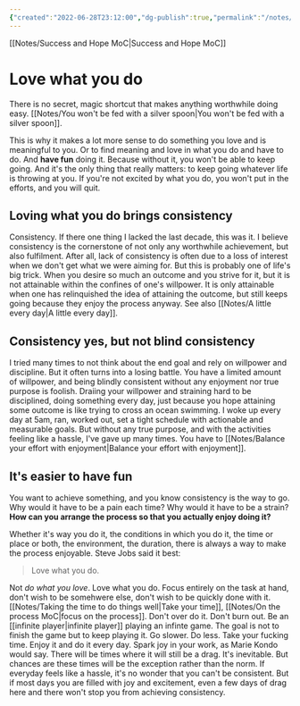 ```yaml
---
{"created":"2022-06-28T23:12:00","dg-publish":true,"permalink":"/notes/love-what-you-do/","dgPassFrontmatter":true,"updated":"2025-01-19T22:26:00.101+01:00"}
---
```


[[Notes/Success and Hope MoC\|Success and Hope MoC]]

# Love what you do 
There is no secret, magic shortcut that makes anything worthwhile doing easy.
[[Notes/You won't be fed with a silver spoon\|You won't be fed with a silver spoon]].

This is why it makes a lot more sense to do something you love and is meaningful to you. Or to find meaning and love in what you do and have to do. And **have fun** doing it. Because without it, you won't be able to keep going. And it's the only thing that really matters: to keep going whatever life is throwing at you. If you're not excited by what you do, you won't put in the efforts, and you will quit.

## Loving what you do brings consistency

Consistency. If there one thing I lacked the last decade, this was it. 
I believe consistency is the cornerstone of not only any worthwhile achievement, but also fulfilment. After all, lack of consistency is often due to a loss of interest when we don't get what we were aiming for. But this is probably one of life's big trick. When you desire so much an outcome and you strive for it, but it is not attainable within the confines of one's willpower. It is only attainable when one has relinquished the idea of attaining the outcome, but still keeps going because they enjoy the process anyway. 
See also [[Notes/A little every day\|A little every day]].

## Consistency yes, but not blind consistency
I tried many times to not think about the end goal and rely on willpower and discipline. But it often turns into a losing battle. You have a limited amount of willpower, and being blindly consistent without any enjoyment nor true purpose is foolish. 
Draiing your willpower and straining hard to be disciplined, doing something every day, just because you hope attaining some outcome is like trying to cross an ocean swimming. 
I woke up every day at 5am, ran, worked out, set a tight schedule with actionable and measurable goals. But without any true purpose, and with the activities feeling like a hassle, I've gave up many times. You have to [[Notes/Balance your effort with enjoyment\|Balance your effort with enjoyment]].
## It's easier to have fun
You want to achieve something, and you know consistency is the way to go. Why would it have to be a pain each time? Why would it have to be a strain? **How can you arrange the process so that you actually enjoy doing it?** 

Whether it's way you do it, the conditions in which you do it, the time or place or both, the environment, the duration, there is always a way to make the process enjoyable. Steve Jobs said it best:
> Love what you do.

Not *do what you love*. Love what you do. Focus entirely on the task at hand, don't wish to be somehwere else, don't wish to be quickly done with it. [[Notes/Taking the time to do things well\|Take your time]], [[Notes/On the process MoC\|focus on the process]]. 
Don't over do it. Don't burn out. Be an [[infinite player\|infinite player]] playing an infinte game. The goal is not to finish the game but to keep playing it. 
Go slower.
Do less.
Take your fucking time.
Enjoy it and do it every day. Spark joy in your work, as Marie Kondo would say. 
There will be times where it will still be a drag. It's inevitable. But chances are these times will be the exception rather than the norm. 
If everyday feels like a hassle, it's no wonder that you can't be consistent.
But if most days you are filled with joy and excitement, even a few days of drag here and there won't stop you from achieving consistency.